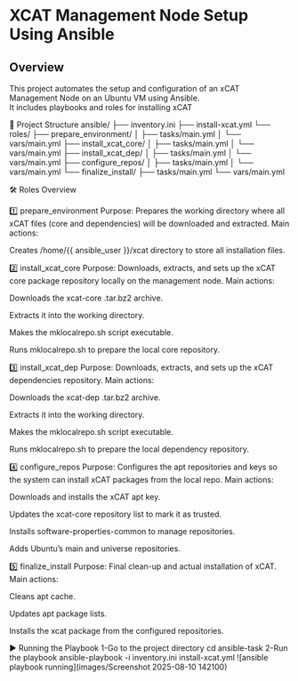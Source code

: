 

# XCAT Management Node Setup Using Ansible

## Overview
This project automates the setup and configuration of an xCAT Management Node on an Ubuntu VM using Ansible.  
It includes playbooks and roles for installing xCAT


📂 Project Structure
ansible/
├── inventory.ini
├── install-xcat.yml
└── roles/
    ├── prepare_environment/
    │   ├── tasks/main.yml
    │   └── vars/main.yml
    ├── install_xcat_core/
    │   ├── tasks/main.yml
    │   └── vars/main.yml
    ├── install_xcat_dep/
    │   ├── tasks/main.yml
    │   └── vars/main.yml
    ├── configure_repos/
    │   ├── tasks/main.yml
    │   └── vars/main.yml
    └── finalize_install/
        ├── tasks/main.yml
        └── vars/main.yml

🛠 Roles Overview

1️⃣ prepare_environment
Purpose:
Prepares the working directory where all xCAT files (core and dependencies) will be downloaded and extracted.
Main actions:

Creates /home/{{ ansible_user }}/xcat directory to store all installation files.

2️⃣ install_xcat_core
Purpose:
Downloads, extracts, and sets up the xCAT core package repository locally on the management node.
Main actions:

Downloads the xcat-core .tar.bz2 archive.

Extracts it into the working directory.

Makes the mklocalrepo.sh script executable.

Runs mklocalrepo.sh to prepare the local core repository.

3️⃣ install_xcat_dep
Purpose:
Downloads, extracts, and sets up the xCAT dependencies repository.
Main actions:

Downloads the xcat-dep .tar.bz2 archive.

Extracts it into the working directory.

Makes the mklocalrepo.sh script executable.

Runs mklocalrepo.sh to prepare the local dependency repository.

4️⃣ configure_repos
Purpose:
Configures the apt repositories and keys so the system can install xCAT packages from the local repo.
Main actions:

Downloads and installs the xCAT apt key.

Updates the xcat-core repository list to mark it as trusted.

Installs software-properties-common to manage repositories.

Adds Ubuntu’s main and universe repositories.

5️⃣ finalize_install
Purpose:
Final clean-up and actual installation of xCAT.
Main actions:

Cleans apt cache.

Updates apt package lists.

Installs the xcat package from the configured repositories.

▶ Running the Playbook
1-Go to the project directory
cd ansible-task
2-Run the playbook
ansible-playbook -i inventory.ini install-xcat.yml
![ansible playbook running](images/Screenshot 2025-08-10 142100)

